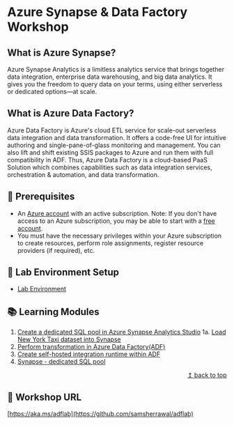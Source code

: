 # Azure Synapse & Data Factory Workshop

## What is Azure Synapse?

Azure Synapse Analytics is a limitless analytics service that brings together data integration, enterprise data warehousing, and big data analytics. It gives you the freedom to query data on your terms, using either serverless or dedicated options—at scale.

## What is Azure Data Factory?

Azure Data Factory is Azure's cloud ETL service for scale-out serverless data integration and data transformation. It offers a code-free UI for intuitive authoring and single-pane-of-glass monitoring and management. You can also lift and shift existing SSIS packages to Azure and run them with full compatibility in ADF. Thus, Azure Data Factory is a cloud-based PaaS Solution which combines capabilities such as data integration services, orchestration & automation, and data transformation.

## :thinking: Prerequisites

* An [Azure account](https://azure.microsoft.com/free/) with an active subscription. Note: If you don't have access to an Azure subscription, you may be able to start with a [free account](https://www.azure.com/free).
* You must have the necessary privileges within your Azure subscription to create resources, perform role assignments, register resource providers (if required), etc.

## :test_tube: Lab Environment Setup

* [Lab Environment](./modules/module00.md)

## :books: Learning Modules

1. [Create a dedicated SQL pool in Azure Synapse Analytics Studio](./modules/module01.md)
1a. [Load New York Taxi dataset into Synapse](./modules/module01a.md)
2. [Perform transformation in Azure Data Factory(ADF)](./modules/module02.md)
3. [Create self-hosted integration runtime within ADF](./modules/module03.md)
4. [Synapse - dedicated SQL pool](./modules/module04.md)

<div align="right"><a href="#microsoft-adf-workshop">↥ back to top</a></div>

## :link: Workshop URL

[https://aka.ms/adflab](https://github.com/samsherrawal/adflab)
